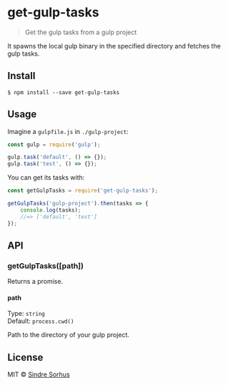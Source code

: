 # get-gulp-tasks

> Get the gulp tasks from a gulp project

It spawns the local gulp binary in the specified directory and fetches the gulp tasks.


## Install

```
$ npm install --save get-gulp-tasks
```


## Usage

Imagine a `gulpfile.js` in `./gulp-project`:

```js
const gulp = require('gulp');

gulp.task('default', () => {});
gulp.task('test', () => {});
```

You can get its tasks with:

```js
const getGulpTasks = require('get-gulp-tasks');

getGulpTasks('gulp-project').then(tasks => {
	console.log(tasks);
	//=> ['default', 'test']
});
```


## API

### getGulpTasks([path])

Returns a promise.

#### path

Type: `string`  
Default: `process.cwd()`

Path to the directory of your gulp project.


## License

MIT © [Sindre Sorhus](http://sindresorhus.com)
